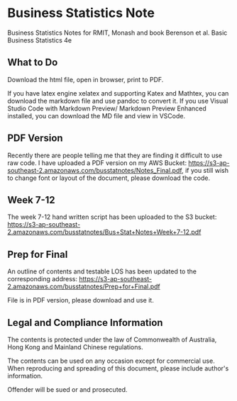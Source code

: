 # Business Statistics Note

Business Statistics Notes for RMIT, Monash and book Berenson et al. Basic Business Statistics 4e

## What to Do
Download the html file, open in browser, print to PDF.

If you have latex engine xelatex and supporting Katex and Mathtex, you can download the markdown file and use pandoc to convert it. If you use Visual Studio Code with Markdown Preview/ Markdown Preview Enhanced installed, you can download the MD file and view in VSCode.

## PDF Version

Recently there are people telling me that they are finding it difficult to use raw code. I have uploaded a PDF version on my AWS Bucket: https://s3-ap-southeast-2.amazonaws.com/busstatnotes/Notes_Final.pdf, if you still wish to change font or layout of the document, please download the code.

## Week 7-12

The week 7-12 hand written script has been uploaded to the S3 bucket: https://s3-ap-southeast-2.amazonaws.com/busstatnotes/Bus+Stat+Notes+Week+7-12.pdf

## Prep for Final

An outline of contents and testable LOS has been updated to the corresponding address:
https://s3-ap-southeast-2.amazonaws.com/busstatnotes/Prep+for+Final.pdf

File is in PDF version, please download and use it.

## Legal and Compliance Information

The contents is protected under the law of Commonwealth of Australia, Hong Kong and Mainland Chinese regulations.

The contents can be used on any occasion except for commercial use. When reproducing and spreading of this document, please include author's information.

Offender will be sued or and prosecuted.
